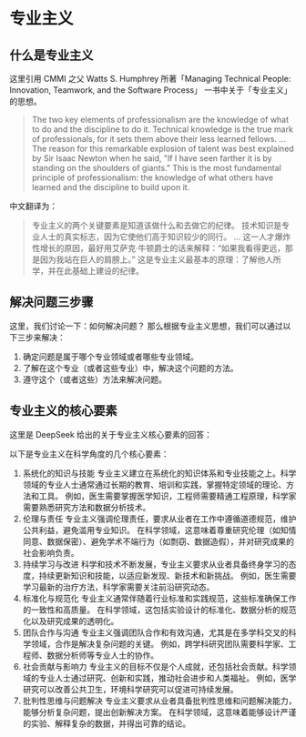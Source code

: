 # 专业主义

## 什么是专业主义

这里引用 CMMI 之父 Watts S. Humphrey 所著「Managing Technical People: Innovation, Teamwork, and the Software Process」 一书中关于「专业主义」的思想。

> The two key elements of professionalism are the knowledge of what to do and the discipline to do it.
> Technical knowledge is the true mark of professionals, for it sets them above their less learned fellows.
> ...
> The reason for this remarkable explosion of talent was best explained by Sir Isaac Newton when he said, "If I have seen farther it is by standing on the shoulders of giants."
> This is the most fundamental principle of professionalism: the knowledge of what others have learned and the discipline to build upon it.

中文翻译为：

> 专业主义的两个关键要素是知道该做什么和去做它的纪律。
> 技术知识是专业人士的真实标志，因为它使他们高于知识较少的同行。
> ...
> 这一人才爆炸性增长的原因，最好用艾萨克·牛顿爵士的话来解释：“如果我看得更远，那是因为我站在巨人的肩膀上。”
> 这是专业主义最基本的原理：了解他人所学，并在此基础上建设的纪律。

## 解决问题三步骤

这里，我们讨论一下：如何解决问题？
那么根据专业主义思想，我们可以通过以下三步来解决：

1. 确定问题是属于哪个专业领域或者哪些专业领域。
2. 了解在这个专业（或者这些专业）中，解决这个问题的方法。
3. 遵守这个（或者这些）方法来解决问题。

## 专业主义的核心要素

这里是 DeepSeek 给出的关于专业主义核心要素的回答：

以下是专业主义在科学角度的几个核心要素：

1. 系统化的知识与技能
   专业主义建立在系统化的知识体系和专业技能之上。科学领域的专业人士通常通过长期的教育、培训和实践，掌握特定领域的理论、方法和工具。
   例如，医生需要掌握医学知识，工程师需要精通工程原理，科学家需要熟悉研究方法和数据分析技术。
2. 伦理与责任
   专业主义强调伦理责任，要求从业者在工作中遵循道德规范，维护公共利益，避免滥用专业知识。
   在科学领域，这意味着尊重研究伦理（如知情同意、数据保密）、避免学术不端行为（如剽窃、数据造假），并对研究成果的社会影响负责。
3. 持续学习与改进
   科学和技术不断发展，专业主义要求从业者具备终身学习的态度，持续更新知识和技能，以适应新发现、新技术和新挑战。
   例如，医生需要学习最新的治疗方法，科学家需要关注前沿研究动态。
4. 标准化与规范化
   专业主义通常伴随着行业标准和实践规范，这些标准确保工作的一致性和高质量。
   在科学领域，这包括实验设计的标准化、数据分析的规范化以及研究成果的透明化。
5. 团队合作与沟通
   专业主义强调团队合作和有效沟通，尤其是在多学科交叉的科学领域，合作是解决复杂问题的关键。
   例如，跨学科研究团队需要科学家、工程师、数据分析师等专业人士的协作。
6. 社会贡献与影响力
   专业主义的目标不仅是个人成就，还包括社会贡献。科学领域的专业人士通过研究、创新和实践，推动社会进步和人类福祉。
   例如，医学研究可以改善公共卫生，环境科学研究可以促进可持续发展。
7. 批判性思维与问题解决
   专业主义要求从业者具备批判性思维和问题解决能力，能够分析复杂问题，提出创新解决方案。
   在科学领域，这意味着能够设计严谨的实验、解释复杂的数据，并得出可靠的结论。
